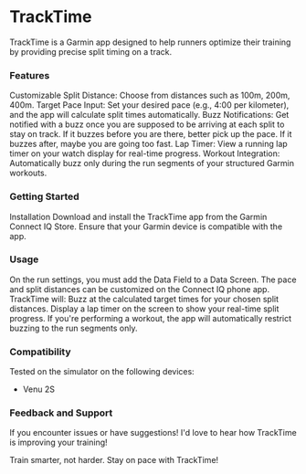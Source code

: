 # TrackTime
TrackTime is a Garmin app designed to help runners optimize their training by providing precise split timing on a track.

### Features
Customizable Split Distance: Choose from distances such as 100m, 200m, 400m.
Target Pace Input: Set your desired pace (e.g., 4:00 per kilometer), and the app will calculate split times automatically.
Buzz Notifications: Get notified with a buzz once you are supposed to be arriving at each split to stay on track. If it buzzes before you are there, better pick up the pace. If it buzzes after, maybe you are going too fast.
Lap Timer: View a running lap timer on your watch display for real-time progress.
Workout Integration: Automatically buzz only during the run segments of your structured Garmin workouts.

### Getting Started
Installation
Download and install the TrackTime app from the Garmin Connect IQ Store.
Ensure that your Garmin device is compatible with the app.

### Usage
On the run settings, you must add the Data Field to a Data Screen. The pace and split distances can be customized on the Connect IQ phone app.
TrackTime will:
Buzz at the calculated target times for your chosen split distances.
Display a lap timer on the screen to show your real-time split progress.
If you're performing a workout, the app will automatically restrict buzzing to the run segments only.

### Compatibility
Tested on the simulator on the following devices:
- Venu 2S

### Feedback and Support
If you encounter issues or have suggestions!
I'd love to hear how TrackTime is improving your training!


Train smarter, not harder. Stay on pace with TrackTime!